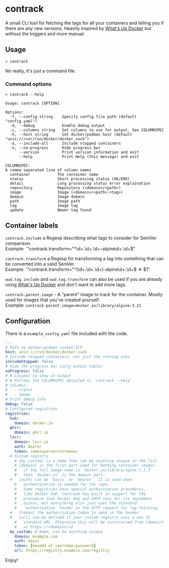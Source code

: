 # contrack

A small CLI tool for fetching the tags for all your containers and telling you if there are any new versions.
Heavily inspired by [What's Up Docker](https://github.com/getwud/wud) but without the triggers and more manual.

## Usage

```
> contrack
```

No really, it's just a command file.

### Command options
```
> contrack --help

Usage: contrack [OPTION]

Options:
  -f, --config string    Specify config file path (default "config.yaml")
  -d, --debug            Enable debug output
  -c, --columns string   Set columns to use for output. See COLUMNSPEC
  -h, --host string      Set docker/podman host (default "unix:///var/run/docker/docker.sock")
  -a, --include-all      Include stopped containers
  -n, --no-progress      Hide progress bar
      --version          Print version information and exit
      --help             Print Help (this message) and exit

COLUMNSPEC:
A comma separated line of column names
  container            The container name
  status               Short processing status (OK/ERR)
  detail               Long processing status error explaination
  repository           Repository (<domain>/<path>)
  image                Image (<domain>/<path>:<tag>)
  domain               Image domain
  path                 Image path
  tag                  Image tag
  update               Newer tag found
```

## Container labels

`contrack.include` a Regexp describing what tags to consider for SemVer comparison.  
Example: `"contrack.transform="^\d+\.\d+\.\d+-alpine\d+\.\d+$"

`contrack.transform` a Regexp for transforming a tag into something that can be converted into a valid SemVer.  
Example: `"contrack.transform="^(\d+\.\d+\.\d+)-alpine\d+\.\d+$ => $1"

`wud.tag.include` and `wud.tag.transform` can also be used if you are already
using [What's Up Docker](https://github.com/getwud/wud) and don't want to add more tags.

`contrack.parent.image` - A "parent" image to track for the container. Mostly used for images that you've created yourself.  
Example: `contrack.parent.image=docker.io/library/alpine:3.21`

## Configuration

There is a `example_config.yaml` file included with the code.

```yaml
---
# Path to docker/podman socket/TCP
host: unix:///run/docker/docker.sock
# Include stopped containers, not just the running ones
includeStopped: false
# Hide the progress bar (only output table)
noProgress: false
# # Columns to show in output
# # Follows the COLUMNSPEC detailed in `contrack --help`
# columns:
#   - status
#   - image
# Print debug info
debug: false
# Configured registries
registries:
  hub:
    domain: docker.io
  ghcr:
    domain: ghcr.io
  lscr:
    domain: lscr.io
    auth: bearer
    token: somesupersecrettoken=
  # Custom registry
    # [my_custom] is a name that can be anything unique in the list
    # [domain] is the first part used for mathing container images
    #   if the full image name is `docker.io/library/nginx:1.2.3`
    #   then `docker.io` is the domain part.
  #   [auth] can be `basic` or `bearer`. It is used when
    #   authentication is needed for the repo.
    #   Some registries have special authorization procedures,
    #   like docker hub. Contrack has built in support for the
    #   procedure that Docker Hub and GHCR uses for its anynomous
    #   access, but everything else just uses the standard
    #   `authorization` header in the HTTP request for tag fetching.
  #   [token] the authorization token to send in the header
  #   [url] can be defined if your custom registry uses a non V2
    #   standard URL. Otherwise this will be constructed from [domain]
    #   as https://<domain>/v2
  my_custom: # Name, can be anything unique
    domain: example.com
    auth: basic
    token: [base64 of username:password]
    url: https://registry.example.com/registry
```

Enjoy!
